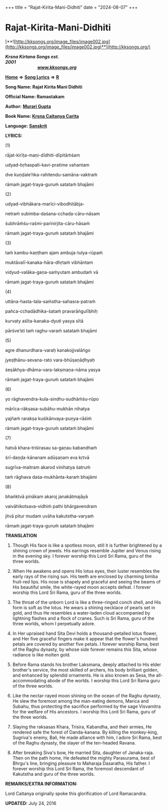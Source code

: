 +++
title = "Rajat-Kirita-Mani-Didhiti"
date = "2024-08-07"
+++

# Rajat-Kirita-Mani-Didhiti
[**![http://kksongs.org/image_files/image002.jpg](http://kksongs.org/image_files/image002.jpg)**](http://kksongs.org/)

**_Krsna Kirtana Songs est. 2001_**                                                                                                                                                 **_www.kksongs.org_**

**[Home](http://kksongs.org/)** **⇒** **[Song Lyrics](http://kksongs.org/lyrics.html)** **⇒** **[R](http://kksongs.org/songs/song_r.html)**

**Song Name: Rajat Kirita Mani Didhiti**

**Official Name: Ramastakam**

**Author:** [**Murari Gupta**](http://kksongs.org/authors/list/murarigupta.html)

**Book Name: [Krsna Caitanya Carita](http://kksongs.org/authors/literature/kcc.html)**

**Language:** [**Sanskrit**](http://kksongs.org/language/list/sanskrit.html)

**LYRICS:**

(1)

rājat-kirīṭa-maṇi-dīdhiti-dīpitāḿśam

udyad-bṛhaspati-kavi-pratime vahantam

dve kuṇḍale’ńka-rahitendu-samāna-vaktraḿ

rāmaḿ jagat-traya-guruḿ satataḿ bhajāmi

(2)

udyad-vibhākara-marīci-vibodhitābja-

netraḿ subimba-daśana-cchada-cāru-nāsam

śubhrāḿśu-raśmi-parinirjita-cāru-hāsaḿ

rāmaḿ jagat-traya-guruḿ satataḿ bhajāmi

(3)

taḿ kambu-kaṇṭham ajam ambuja-tulya-rūpaḿ

muktāvalī-kanaka-hāra-dhṛtaḿ vibhāntam

vidyud-valāka-gaṇa-saḿyutam ambudaḿ vā

rāmaḿ jagat-traya-guruḿ satataḿ bhajāmi

(4)

uttāna-hasta-tala-saḿstha-sahasra-patraḿ

pañca-cchadādhika-śataḿ pravarāńgulībhiḥ

kurvaty aśīta-kanaka-dyuti yasya sītā

pārśve’sti taḿ raghu-varaḿ satataḿ bhajāmi

(5)

agre dhanurdhara-varaḥ kanakojjvalāńgo

jyeṣṭhānu-sevana-rato vara-bhūṣaṇāḍhyaḥ

śeṣākhya-dhāma-vara-lakṣmaṇa-nāma yasya

rāmaḿ jagat-traya-guruḿ satataḿ bhajāmi

(6)

yo rāghavendra-kula-sindhu-sudhāḿśu-rūpo

mārīca-rākṣasa-subāhu-mukhān nihatya

yajñaḿ rarakṣa kuśikānvaya-puṇya-rāśiḿ

rāmaḿ jagat-traya-guruḿ satataḿ bhajāmi

(7)

hatvā khara-triśirasau sa-gaṇau kabandhaḿ

śrī-daṇḍa-kānanam adūṣaṇam eva kṛtvā

sugrīva-maitram akarod vinihatya śatruḿ

taḿ rāghava daśa-mukhānta-karaḿ bhajāmi

(8)

bhańktvā pinākam akaroj janakātmajāyā

vaivāhikotsava-vidhiḿ pathi bhārgavendram

jitvā pitur mudam uvāha kakutstha-varyaḿ

rāmaḿ jagat-traya-guruḿ satataḿ bhajāmi

**TRANSLATION**

1) Though His face is like a spotless moon, still it is further brightened by a shining crown of jewels. His earrings resemble Jupiter and Venus rising in the evening sky. I forever worship this Lord Sri Rama, guru of the three worlds.

2) When He awakens and opens His lotus eyes, their luster resembles the early rays of the rising sun. His teeth are enclosed by charming bimba fruit-red lips. His nose is shapely and graceful and seeing the beams of His beautiful smile, the white-rayed moon accepts defeat. I forever worship this Lord Sri Rama, guru of the three worlds.

3) The throat of the unborn Lord is like a three-ringed conch shell, and His form is soft as the lotus. He wears a shining necklace of pearls set in gold, and thus He resembles a water-laden cloud accompanied by lightning flashes and a flock of cranes. Such is Sri Rama, guru of the three worlds, whom I perpetually adore.

4) In Her upraised hand Sita Devi holds a thousand-petalled lotus flower, and Her five graceful fingers make it appear that the flower's hundred petals are covered by another five petals. I forever worship Rama, best of the Raghu dynasty, by whose side forever remains this Sita, whose radiance is like molten gold.

5) Before Rama stands his brother Laksmana, deeply attached to His elder brother's service, the most skilled of archers, his body brilliant golden, and enhanced by splendid ornaments. He is also known as Sesa, the all-accommodating abode of the worlds. I worship this Lord Sri Rama guru of the three worlds.

6) Like the nectar-rayed moon shining on the ocean of the Raghu dynasty, He slew the foremost among the man-eating demons, Marica and Subahu, thus protecting the sacrifice performed by the sage Visvamitra for the welfare of His ancestors. I worship this Lord Sri Rama, guru of the three worlds.

7) Slaying the raksasas Khara, Trisira, Kabandha, and their armies, He rendered safe the forest of Danda-kanana. By killing the monkey-king, Sugriva's enemy, Bali, He made alliance with him, I adore Sri Rama, best of the Raghu dynasty, the slayer of the ten-headed Ravana.

8) After breaking Siva's bow, He married Sita, daughter of Janaka-raja. Then on the path home, He defeated the mighty Parasurama, best of Bhrgu's line, bringing pleasure to Maharaja Dasaratha, His father. I forever worship this Lord Sri Rama, the foremost descendant of Kakutstha and guru of the three worlds.

**REMARKS/EXTRA INFORMATION:**

Lord Caitanya originally spoke this glorification of Lord Ramacandra.

**UPDATED:** July 24, 2016